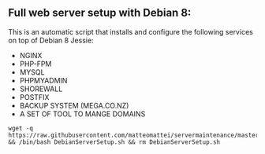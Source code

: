 Full web server setup with Debian 8:
------

This is an automatic script that installs and configure the following services on top of Debian 8 Jessie:

 - NGINX
 - PHP-FPM
 - MYSQL
 - PHPMYADMIN
 - SHOREWALL
 - POSTFIX
 - BACKUP SYSTEM (MEGA.CO.NZ)
 - A SET OF TOOL TO MANGE DOMAINS

```
wget -q https://raw.githubusercontent.com/matteomattei/servermaintenance/master/Debian8/DebianServerSetup.sh && /bin/bash DebianServerSetup.sh && rm DebianServerSetup.sh
```
